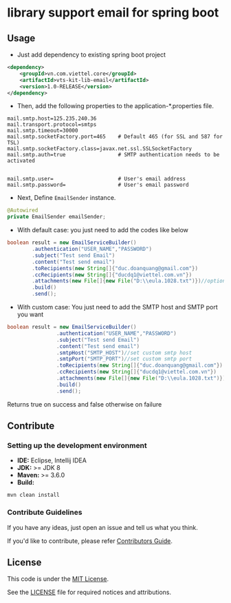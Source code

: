 # library support email for spring boot

## Usage
* Just add dependency to existing spring boot project
```xml
<dependency>
    <groupId>vn.com.viettel.core</groupId>
    <artifactId>vts-kit-lib-email</artifactId>
    <version>1.0-RELEASE</version>
</dependency>
```

* Then, add the following properties to the application-*.properties file.
```properties
mail.smtp.host=125.235.240.36
mail.transport.protocol=smtps
mail.smtp.timeout=30000
mail.smtp.socketFactory.port=465    # Default 465 (for SSL and 587 for TSL)
mail.smtp.socketFactory.class=javax.net.ssl.SSLSocketFactory
mail.smtp.auth=true                 # SMTP authentication needs to be activated


mail.smtp.user=                     # User's email address
mail.smtp.password=                 # User's email password
```

* Next, Define `EmailSender` instance.
```java
@Autowired
private EmailSender emailSender;
```

- With default case: you just need to add the codes like below
```java
boolean result = new EmailServiceBuilder()
        .authentication("USER_NAME","PASSWORD")
        .subject("Test send Email")
        .content("Test send email")
        .toRecipients(new String[]{"duc.doanquang@gmail.com"})
        .ccRecipients(new String[]{"ducdq1@viettel.com.vn"})
        .attachments(new File[]{new File("D:\\eula.1028.txt")})//optional: attach files
        .build()
        .send();
```
- With custom case: You just need to add the SMTP host and SMTP port you want
```java
boolean result = new EmailServiceBuilder()
                .authentication("USER_NAME","PASSWORD")
                .subject("Test send Email")
                .content("Test send email")
                .smtpHost("SMTP_HOST")//set custom smtp host
                .smtpPort("SMTP_PORT")//set custom smtp port
                .toRecipients(new String[]{"duc.doanquang@gmail.com"})
                .ccRecipients(new String[]{"ducdq1@viettel.com.vn"})
                .attachments(new File[]{new File("D:\\eula.1028.txt")})//optional: attach files
                .build()
                .send();
```

Returns true on success and false otherwise on failure

## Contribute

### Setting up the development environment

- **IDE:** Eclipse, Intellij IDEA
- **JDK:** >= JDK 8
- **Maven:** >= 3.6.0
- **Build:**

```
mvn clean install
```

### Contribute Guidelines

If you have any ideas, just open an issue and tell us what you think.

If you'd like to contribute, please refer [Contributors Guide](CONTRIBUTING.md).

## License

This code is under the [MIT License](https://opensource.org/licenses/MIT).

See the [LICENSE](LICENSE) file for required notices and attributions.